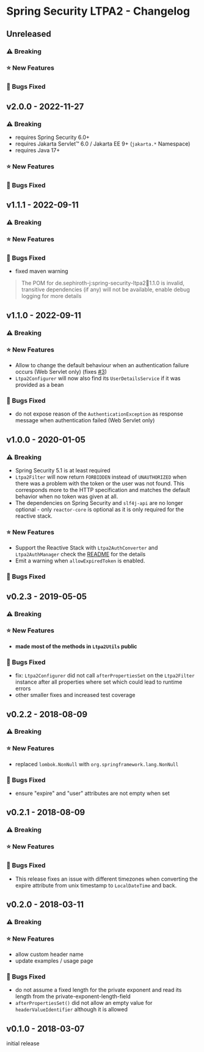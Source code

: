 # Spring Security LTPA2 - Changelog

## Unreleased
### ⚠ Breaking
### ⭐ New Features
### 🐞 Bugs Fixed

## v2.0.0 - 2022-11-27
### ⚠ Breaking
- requires Spring Security 6.0+
- requires Jakarta Servlet™ 6.0 / Jakarta EE 9+ (`jakarta.*` Namespace)
- requires Java 17+

### ⭐ New Features
### 🐞 Bugs Fixed

## v1.1.1 - 2022-09-11
### ⚠ Breaking
### ⭐ New Features
### 🐞 Bugs Fixed
- fixed maven warning
> The POM for de.sephiroth-j:spring-security-ltpa2:jar:1.1.0 is invalid, transitive dependencies (if any) will not be available, enable debug logging for more details

## v1.1.0 - 2022-09-11
### ⚠ Breaking
### ⭐ New Features
- Allow to change the default behaviour when an authentication failure occurs (Web Servlet only) (fixes [#3](https://github.com/sephiroth-j/spring-security-ltpa2-core/issues/3))
- `Ltpa2Configurer` will now also find its `UserDetailsService` if it was provided as a bean

### 🐞 Bugs Fixed
- do not expose reason of the `AuthenticationException` as response message when authentication failed (Web Servlet only)

##  v1.0.0 - 2020-01-05
### ⚠ Breaking
- Spring Security 5.1 is at least required
- `Ltpa2Filter` will now return `FORBIDDEN` instead of `UNAUTHORIZED` when there was a problem with the token or the user was not found.
This corresponds more to the HTTP specification and matches the default behavior when no token was given at all.
- The dependencies on Spring Security and `slf4j-api` are no longer optional - only `reactor-core` is optional as it is only required for the reactive stack.

### ⭐ New Features
- Support the Reactive Stack with `Ltpa2AuthConverter` and `Ltpa2AuthManager`
check the [README](README.md) for the details
- Emit a warning when `allowExpiredToken` is enabled.

### 🐞 Bugs Fixed

##  v0.2.3 - 2019-05-05
### ⚠ Breaking
### ⭐ New Features
- **made most of the methods in `Ltpa2Utils` public**

### 🐞 Bugs Fixed
- fix: `Ltpa2Configurer` did not call `afterPropertiesSet` on the `Ltpa2Filter` instance after all properties where set which could lead to runtime errors
- other smaller fixes and increased test coverage

##  v0.2.2 - 2018-08-09
### ⚠ Breaking
### ⭐ New Features
- replaced `lombok.NonNull` with `org.springframework.lang.NonNull`

### 🐞 Bugs Fixed
- ensure "expire" and "user" attributes are not empty when set

##  v0.2.1 - 2018-08-09
### ⚠ Breaking
### ⭐ New Features
### 🐞 Bugs Fixed
- This release fixes an issue with different timezones when converting the expire attribute from unix timestamp to `LocalDateTime` and back.

##  v0.2.0 - 2018-03-11
### ⚠ Breaking
### ⭐ New Features
- allow custom header name
- update examples / usage page

### 🐞 Bugs Fixed
-  do not assume a fixed length for the private exponent and read its length from the private-exponent-length-field
- `afterPropertiesSet()` did not allow an empty value for `headerValueIdentifier` although it is allowed

##  v0.1.0 - 2018-03-07
initial release
